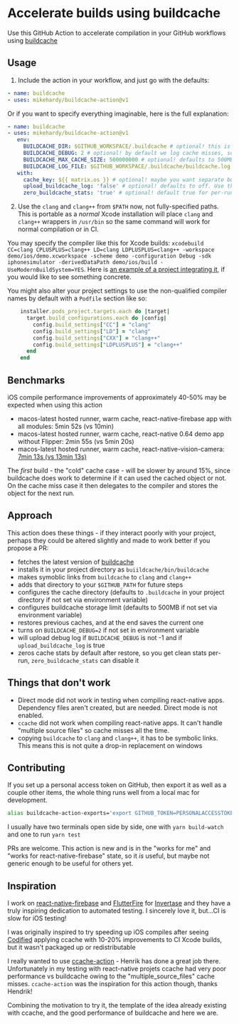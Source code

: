# Accelerate builds using buildcache

Use this GitHub Action to accelerate compilation in your GitHub workflows using [buildcache](https://github.com/mbitsnbites/buildcache)

## Usage

1. Include the action in your workflow, and just go with the defaults:

```yaml
- name: buildcache
- uses: mikehardy/buildcache-action@v1
```

Or if you want to specify everything imaginable, here is the full explanation:

```yaml
- name: buildcache
- uses: mikehardy/buildcache-action@v1
   env:
     BUILDCACHE_DIR: $GITHUB_WORKSPACE/.buildcache # optional! this is the default, but cache where you like
     BUILDCACHE_DEBUG: 2 # optional! by default we log cache misses, so you can upload a useful log if you like
     BUILDCACHE_MAX_CACHE_SIZE: 500000000 # optional! defaults to 500MB of cache maximum
     BUILDCACHE_LOG_FILE: $GITHUB_WORKSPACE/.buildcache/buildcache.log # optional! put the log file where you like
   with:
     cache_key: ${{ matrix.os }} # optional! maybe you want separate buildcache for separate workflows?
     upload_buildcache_log: 'false' # optional! defaults to off. Use the uploaded artifact for troubleshooting
     zero_buildcache_stats: 'true' # optional! default true for per-run stats. Disable for stats across runs
```

2. Use the `clang` and `clang++` from `$PATH` now, not fully-specified paths. This is portable as a _normal_ Xcode installation will place `clang` and `clang++` wrappers in `/usr/bin` so the same command will work for normal compilation or in CI.

You may specify the compiler like this for Xcode builds: `xcodebuild CC=clang CPLUSPLUS=clang++ LD=clang LDPLUSPLUS=clang++ -workspace demo/ios/demo.xcworkspace -scheme demo -configuration Debug -sdk iphonesimulator -derivedDataPath demo/ios/build -UseModernBuildSystem=YES`. Here is [an example of a project integrating it](https://github.com/cuvent/react-native-vision-camera/pull/131/files), if you would like to see something concrete.

You might also alter your project settings to use the non-qualified compiler names by default with a `Podfile` section like so:

```ruby
    installer.pods_project.targets.each do |target|
      target.build_configurations.each do |config|
        config.build_settings["CC"] = "clang"
        config.build_settings["LD"] = "clang"
        config.build_settings["CXX"] = "clang++"
        config.build_settings["LDPLUSPLUS"] = "clang++"
      end
    end

```

## Benchmarks

iOS compile performance improvements of approximately 40-50% may be expected when using this action

- macos-latest hosted runner, warm cache, react-native-firebase app with all modules: 5min 52s (vs 10min)
- macos-latest hosted runner, warm cache, react-native 0.64 demo app without Flipper: 2min 55s (vs 5min 20s)
- macos-latest hosted runner, warm cache, react-native-vision-camera: [7min 13s (vs 13min 13s)](https://github.com/cuvent/react-native-vision-camera/pull/131#issuecomment-832687144)

The _first_ build - the "cold" cache case - will be slower by around 15%, since buildcache does work to determine if it can used the cached object or not. On the cache miss case it then delegates to the compiler and stores the object for the next run.

## Approach

This action does these things - if they interact poorly with your project, perhaps they could be altered slightly and made to work better if you propose a PR:

- fetches the latest version of [buildcache](https://github.com/mbitsnbites/buildcache)
- installs it in your project directory as `buiildcache/bin/buildcache`
- makes symoblic links from `buildcache` to `clang` and `clang++`
- adds that directory to your `$GITHUB_PATH` for future steps
- configures the cache directory (defaults to `.buildcache` in your project directory if not set via environment variable)
- configures buildcache storage limit (defaults to 500MB if not set via environment variable)
- restores previous caches, and at the end saves the current one
- turns on `BUILDCACHE_DEBUG=2` if not set in environment variable
- will upload debug log if `BUILDCACHE_DEBUG` is not -1 and if `upload_buildcache_log` is true
- zeros cache stats by default after restore, so you get clean stats per-run, `zero_buildcache_stats` can disable it

## Things that don't work

- Direct mode did not work in testing when compiling react-native apps. Dependency files aren't created, but are needed. Direct mode is not enabled.
- `ccache` did not work when compiling react-native apps. It can't handle "multiple source files" so cache misses all the time.
- copying `buildcache` to `clang` and `clang++`, it has to be symbolic links. This means this is not quite a drop-in replacement on windows

## Contributing

If you set up a personal access token on GitHub, then export it as well as a couple other items, the whole thing runs well from a local mac for development.

```bash
alias buildcache-action-exports='export GITHUB_TOKEN=PERSONALACCESSTOKENHERE; export RUNNER_TEMP=`pwd`/__tests__/runner/TEMP; export RUNNER_CACHE=`pwd`/__tests__/runner/CACHE; export GITHUB_WORKSPACE=`pwd`/__tests__/runner/WORKSPACE'
```

I usually have two terminals open side by side, one with `yarn build-watch` and one to run `yarn test`

PRs are welcome. This action is new and is in the "works for me" and "works for react-native-firebase" state, so it _is_ useful, but maybe not generic enough to be useful for others yet.

## Inspiration

I work on [react-native-firebase](https://github.com/invertase/react-native-firebase) and [FlutterFire](https://github.com/FirebaseExtended/flutterfire/) for [Invertase](https://invertase.io) and they have a truly inspiring dedication to automated testing. I sincerely love it, but...CI is slow for iOS testing!

I was originally inspired to try speeding up iOS compiles after seeing [Codified](https://getcodified.com/services/) applying ccache with 10-20% improvements to CI Xcode builds, but it wasn't packaged up or redistributable

I really wanted to use [ccache-action](https://github.com/hendrikmuhs/ccache-action) - Henrik has done a great job there. Unfortunately in my testing with react-native projets ccache had very poor performance vs buildcache owing to the "multiple_source_files" cache misses. `ccache-action` was the inspiration for this action though, thanks Hendrik!

Combining the motivation to try it, the template of the idea already existing with ccache, and the good performance of buildcache and here we are.
